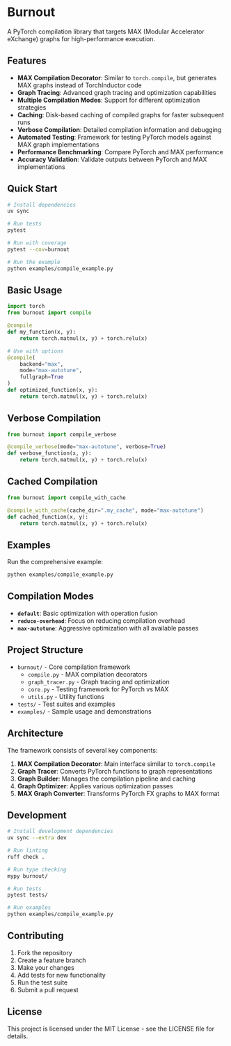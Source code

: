 # Burnout

A PyTorch compilation library that targets MAX (Modular Accelerator eXchange) graphs for high-performance execution.

## Features

- **MAX Compilation Decorator**: Similar to `torch.compile`, but generates MAX graphs instead of TorchInductor code
- **Graph Tracing**: Advanced graph tracing and optimization capabilities
- **Multiple Compilation Modes**: Support for different optimization strategies
- **Caching**: Disk-based caching of compiled graphs for faster subsequent runs
- **Verbose Compilation**: Detailed compilation information and debugging
- **Automated Testing**: Framework for testing PyTorch models against MAX graph implementations
- **Performance Benchmarking**: Compare PyTorch and MAX performance
- **Accuracy Validation**: Validate outputs between PyTorch and MAX implementations

## Quick Start

```bash
# Install dependencies
uv sync

# Run tests
pytest

# Run with coverage
pytest --cov=burnout

# Run the example
python examples/compile_example.py
```

## Basic Usage

```python
import torch
from burnout import compile

@compile
def my_function(x, y):
    return torch.matmul(x, y) + torch.relu(x)

# Use with options
@compile(
    backend="max",
    mode="max-autotune",
    fullgraph=True
)
def optimized_function(x, y):
    return torch.matmul(x, y) + torch.relu(x)
```

## Verbose Compilation

```python
from burnout import compile_verbose

@compile_verbose(mode="max-autotune", verbose=True)
def verbose_function(x, y):
    return torch.matmul(x, y) + torch.relu(x)
```

## Cached Compilation

```python
from burnout import compile_with_cache

@compile_with_cache(cache_dir=".my_cache", mode="max-autotune")
def cached_function(x, y):
    return torch.matmul(x, y) + torch.relu(x)
```

## Examples

Run the comprehensive example:

```bash
python examples/compile_example.py
```

## Compilation Modes

- **`default`**: Basic optimization with operation fusion
- **`reduce-overhead`**: Focus on reducing compilation overhead
- **`max-autotune`**: Aggressive optimization with all available passes

## Project Structure

- `burnout/` - Core compilation framework
  - `compile.py` - MAX compilation decorators
  - `graph_tracer.py` - Graph tracing and optimization
  - `core.py` - Testing framework for PyTorch vs MAX
  - `utils.py` - Utility functions
- `tests/` - Test suites and examples
- `examples/` - Sample usage and demonstrations

## Architecture

The framework consists of several key components:

1. **MAX Compilation Decorator**: Main interface similar to `torch.compile`
2. **Graph Tracer**: Converts PyTorch functions to graph representations
3. **Graph Builder**: Manages the compilation pipeline and caching
4. **Graph Optimizer**: Applies various optimization passes
5. **MAX Graph Converter**: Transforms PyTorch FX graphs to MAX format

## Development

```bash
# Install development dependencies
uv sync --extra dev

# Run linting
ruff check .

# Run type checking
mypy burnout/

# Run tests
pytest tests/

# Run examples
python examples/compile_example.py
```

## Contributing

1. Fork the repository
2. Create a feature branch
3. Make your changes
4. Add tests for new functionality
5. Run the test suite
6. Submit a pull request

## License

This project is licensed under the MIT License - see the LICENSE file for details.

